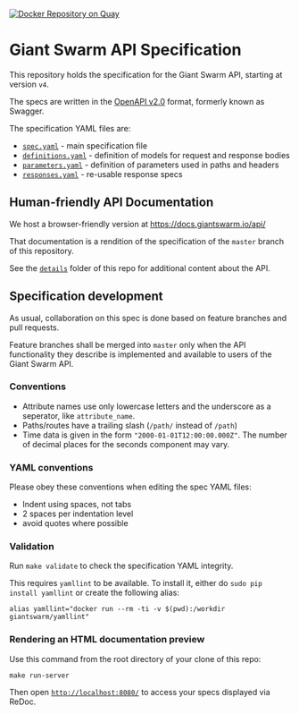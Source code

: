 [![Docker Repository on Quay](https://quay.io/repository/giantswarm/api-spec/status "Docker Repository on Quay")](https://quay.io/repository/giantswarm/api-spec)

# Giant Swarm API Specification

This repository holds the specification for the Giant Swarm API, starting at version `v4`.

The specs are written in the [OpenAPI v2.0](https://github.com/OAI/OpenAPI-Specification/blob/master/versions/2.0.md) format, formerly known as Swagger.

The specification YAML files are:

- [`spec.yaml`](https://github.com/giantswarm/api-spec/blob/master/spec/spec.yaml) - main specification file
- [`definitions.yaml`](https://github.com/giantswarm/api-spec/blob/master/spec/definitions.yaml) - definition of models for request and response bodies
- [`parameters.yaml`](https://github.com/giantswarm/api-spec/blob/master/spec/parameters.yaml) - definition of parameters used in paths and headers
- [`responses.yaml`](https://github.com/giantswarm/api-spec/blob/master/spec/responses.yaml) - re-usable response specs


## Human-friendly API Documentation

We host a browser-friendly version at https://docs.giantswarm.io/api/

That documentation is a rendition of the specification of the `master` branch of this repository.

See the [`details`](https://github.com/giantswarm/api-spec/tree/master/details) folder of this repo for additional content about the API.

## Specification development

As usual, collaboration on this spec is done based on feature branches and pull requests.

Feature branches shall be merged into `master` only when the API functionality they describe is implemented and available to users of the Giant Swarm API.

### Conventions

- Attribute names use only lowercase letters and the underscore as a seperator, like `attribute_name`.
- Paths/routes have a trailing slash (`/path/` instead of `/path`)
- Time data is given in the form `"2000-01-01T12:00:00.000Z"`. The number of decimal places for the seconds component may vary.

### YAML conventions

Please obey these conventions when editing the spec YAML files:

- Indent using spaces, not tabs
- 2 spaces per indentation level
- avoid quotes where possible

### Validation

Run `make validate` to check the specification YAML integrity.

This requires `yamllint` to be available. To install it, either do `sudo pip install yamllint` or create the following alias:

```
alias yamllint="docker run --rm -ti -v $(pwd):/workdir giantswarm/yamllint"
```

### Rendering an HTML documentation preview

Use this command from the root directory of your clone of this repo:

```nohighlight
make run-server
```

Then open [`http://localhost:8080/`](http://localhost:8080/) to access your specs displayed via ReDoc.

